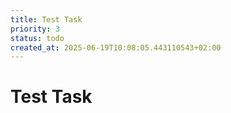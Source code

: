 ```yaml
---
title: Test Task
priority: 3
status: todo
created_at: 2025-06-19T10:08:05.443110543+02:00
---
```


# Test Task

